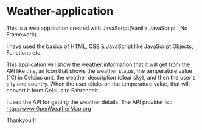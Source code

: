 # Weather-application
This is a web application created with JavaScript(Vanilla JavaScript : No Framework).

I have used the basics of HTML, CSS & JavaScript like JavaScript Objects, Functions etc.

This application will show the weather information that it will get from the API like this, an Icon that shows the weather status, the temperature value (°C) in Celcius unit, the weather description (clear sky), and then the user's city and country.
When the user clicks on the temperature value, that will convert it form Celcius to Fahrenheit.

I used the API for getting the weather details. The API provider is : http://www.OpenWeatherMap.org

Thankyou!!!
